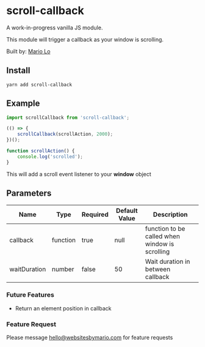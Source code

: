 # scroll-callback

A work-in-progress vanilla JS module. 

This module will trigger a callback as your window is scrolling.

Built by: [Mario Lo](https://github.com/mariolo1985)

## Install

```
yarn add scroll-callback
```

## Example

```javascript
import scrollCallback from 'scroll-callback';

(() => {
    scrollCallback(scrollAction, 2000);
})();

function scrollAction() {
    console.log('scrolled');
}
```

This will add a scroll event listener to your **window** object

## Parameters

| Name   | Type   | Required   | Default Value   | Description   |
| --- | --- | --- | --- | --- |
| callback | function | true | null | function to be called when window is scrolling |
| waitDuration | number | false | 50 | Wait duration in between callback |

### Future Features

* Return an element position in callback

### Feature Request

Please message hello@websitesbymario.com for feature requests
